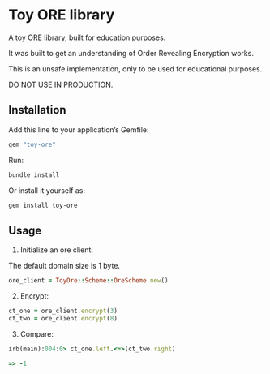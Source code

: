 # Toy ORE library

A toy ORE library, built for education purposes.

It was built to get an understanding of Order Revealing Encryption works.

This is an unsafe implementation, only to be used for educational purposes.

DO NOT USE IN PRODUCTION.

## Installation

Add this line to your application’s Gemfile:

```ruby
gem "toy-ore"
```

Run:

```bash
bundle install
```

Or install it yourself as:

```bash
gem install toy-ore
```

## Usage

1. Initialize an ore client:

The default domain size is 1 byte.

```ruby
ore_client = ToyOre::Scheme::OreScheme.new()
```

2. Encrypt:

```ruby
ct_one = ore_client.encrypt(3)
ct_two = ore_client.encrypt(8)
```

3. Compare:


```ruby
irb(main):004:0> ct_one.left.<=>(ct_two.right)

=> -1
```

